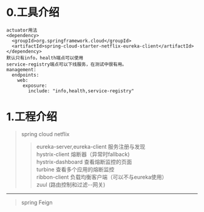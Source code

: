 # 0.工具介绍
    
    actuator用法
    <dependency>
      <groupId>org.springframework.cloud</groupId>
      <artifactId>spring-cloud-starter-netflix-eureka-client</artifactId>
    </dependency>
    默认只有info，health端点可以使用
    service-registry端点可以下线服务，在测试中很有用。
    management:
      endpoints:
        web:
          exposure:
            include: "info,health,service-registry"

# 1.工程介绍
>   spring cloud netflix
>   >eureka-server,eureka-client 服务注册与发现<br />
>   hystrix-client 熔断器（异常时fallback)<br />
>   hystrix-dashboard 查看熔断监控的页面<br />
>   turbine 查看多个应用的熔断监控<br />
>   ribbon-client 负载均衡客户端（可以不与eureka使用）<br />
>   >zuul (路由控制和过滤--网关)
----------------
>   spring Feign   